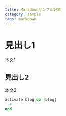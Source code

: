 ```yaml
---
title: Markdownサンプル記事
category: sample
tags: markdown
---
```


# 見出し1

本文1

## 見出し2

本文2

```ruby
activate blog do |blog|
  #
end
```
